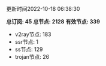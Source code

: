 更新时间2022-10-18 06:38:30

**总订阅: 45**
**总节点: 2128**
**有效节点: 339**
- v2ray节点: 183
- ssr节点: 1
- ss节点: 129
- trojan节点: 26
